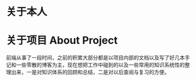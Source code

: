 # 关于本人

# 关于项目 About Project

前端从事了一段时间，之前的积累大部分都是以项目内部的文档以及写了好几本手记和一些零散的博客为主，现在想把工作中碰到的以及一些常用的知识系统性的整理出来，一是对知识体系的回顾和总结，二是对以后查阅与复习的方便。
